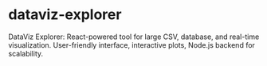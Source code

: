 # dataviz-explorer
DataViz Explorer: React-powered tool for large CSV, database, and real-time visualization. User-friendly interface, interactive plots, Node.js backend for scalability.
